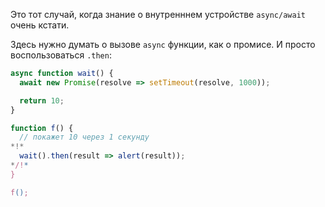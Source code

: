 
Это тот случай, когда знание о внутренннем устройстве `async/await` очень кстати.

Здесь нужно думать о вызове `async` функции, как о промисе. И просто воспользоваться `.then`:
```js run
async function wait() {
  await new Promise(resolve => setTimeout(resolve, 1000));

  return 10;
}

function f() {
  // покажет 10 через 1 секунду
*!*
  wait().then(result => alert(result));
*/!*
}

f();
```
